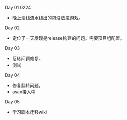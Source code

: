 Day 01 0224
* 晚上法线流水线出的包没法进游戏。

Day 02
* 定位了一天发现是release构建的问题。需要项目组配置。

Day 03
* 反转问题修复。 
* 测试

Day 04
* 修复翻转问题。
* asan接入中

Day 05
* 学习脚本迁移wiki
